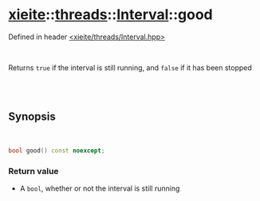 # [xieite](../../xieite.md)::[threads](../../threads.md)::[Interval](../Interval.md)::good
Defined in header [<xieite/threads/Interval.hpp>](../../../include/xieite/threads/Interval.hpp)

<br/>

Returns `true` if the interval is still running, and `false` if it has been stopped

<br/><br/>

## Synopsis

<br/>

```cpp
bool good() const noexcept;
```
### Return value
- A `bool`, whether or not the interval is still running
